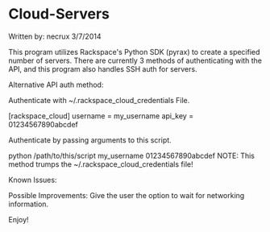 Cloud-Servers
=============

Written by: necrux
3/7/2014

This program utilizes Rackspace's Python SDK (pyrax) to create a specified number of servers.
There are currently 3 methods of authenticating with the API, and this program also handles 
SSH auth for servers.

Alternative API auth method:

Authenticate with ~/.rackspace_cloud_credentials File.

[rackspace_cloud]
username = my_username
api_key = 01234567890abcdef

Authenticate by passing arguments to this script.

python /path/to/this/script my_username 01234567890abcdef
    NOTE: This method trumps the ~/.rackspace_cloud_credentials file!

Known Issues:

Possible Improvements:
 Give the user the option to wait for networking information.

Enjoy!
